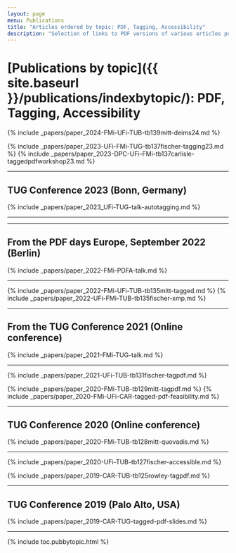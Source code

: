 ```yaml
---
layout: page
menu: Publications
title: "Articles ordered by topic: PDF, Tagging, Accessibility"
description: "Selection of links to PDF versions of various articles published by the LaTeX3 project and links to videos of their conference presentations ordered by major topics."
---
```


# [Publications by topic]({{ site.baseurl }}/publications/indexbytopic/): PDF, Tagging, Accessibility


{% include _papers/paper_2024-FMi-UFi-TUB-tb139mitt-deims24.md  %}


{% include _papers/paper_2023-UFi-FMi-TUG-tb137fischer-tagging23.md  %}
{% include _papers/paper_2023-DPC-UFi-FMi-tb137carlisle-taggedpdfworkshop23.md  %}

<hr class="conference-start">

## TUG Conference 2023 (Bonn, Germany)

{% include _papers/paper_2023_UFi-TUG-talk-autotagging.md  %}

<hr class="conference-end">


<hr class="conference-start">

## From the PDF days Europe, September 2022 (Berlin)

{% include _papers/paper_2022-FMi-PDFA-talk.md  %}

<hr class="conference-end">


{% include _papers/paper_2022-FMi-UFi-TUB-tb135mitt-tagged.md  %}
{% include _papers/paper_2022-UFi-FMi-TUB-tb135fischer-xmp.md  %}


<hr class="conference-start">

## From the TUG Conference 2021 (Online conference)

{% include _papers/paper_2021-FMi-TUG-talk.md  %}

<hr class="conference-end">


{% include _papers/paper_2021-UFi-TUB-tb131fischer-tagpdf.md  %}


{% include _papers/paper_2020-FMi-TUB-tb129mitt-tagpdf.md  %}
{% include _papers/paper_2020-FMi-UFi-CAR-tagged-pdf-feasibility.md  %}


<hr class="conference-start">

## TUG Conference 2020 (Online conference)

{% include _papers/paper_2020-FMi-TUB-tb128mitt-quovadis.md %}

<hr class="conference-end">



{% include _papers/paper_2020-UFi-TUB-tb127fischer-accessible.md  %}

{% include _papers/paper_2019-CAR-TUB-tb125rowley-tagpdf.md  %}


<hr class="conference-start">

## TUG Conference 2019 (Palo Alto, USA)
{% include _papers/paper_2019-CAR-TUG-tagged-pdf-slides.md %}

<hr class="conference-end">




<div class="row">{% include toc.pubbytopic.html %}</div>
<div id="div_vgwpixel"></div>

